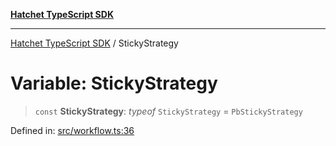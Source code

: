 [**Hatchet TypeScript SDK**](../README.md)

***

[Hatchet TypeScript SDK](../README.md) / StickyStrategy

# Variable: StickyStrategy

> `const` **StickyStrategy**: *typeof* `StickyStrategy` = `PbStickyStrategy`

Defined in: [src/workflow.ts:36](https://github.com/hatchet-dev/hatchet/blob/0288a24f2e9f14787135b399bd47182f4d1260d9/sdks/typescript/src/workflow.ts#L36)
